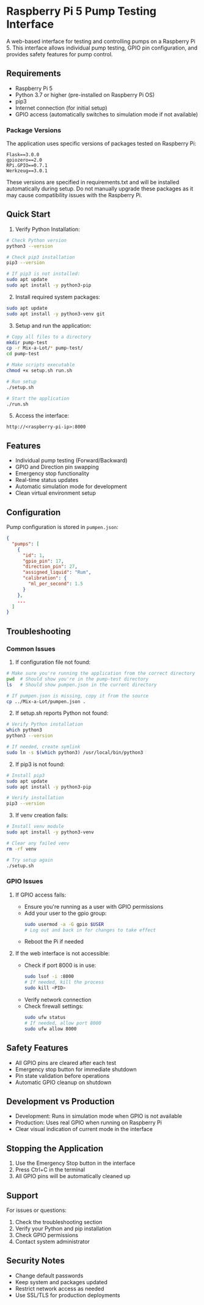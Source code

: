 # Raspberry Pi 5 Pump Testing Interface

A web-based interface for testing and controlling pumps on a Raspberry Pi 5. This interface allows individual pump testing, GPIO pin configuration, and provides safety features for pump control.

## Requirements

- Raspberry Pi 5
- Python 3.7 or higher (pre-installed on Raspberry Pi OS)
- pip3
- Internet connection (for initial setup)
- GPIO access (automatically switches to simulation mode if not available)

### Package Versions

The application uses specific versions of packages tested on Raspberry Pi:

```
Flask==3.0.0
gpiozero==2.0
RPi.GPIO==0.7.1
Werkzeug==3.0.1
```

These versions are specified in requirements.txt and will be installed automatically during setup. Do not manually upgrade these packages as it may cause compatibility issues with the Raspberry Pi.

## Quick Start

1. Verify Python Installation:
```bash
# Check Python version
python3 --version

# Check pip3 installation
pip3 --version

# If pip3 is not installed:
sudo apt update
sudo apt install -y python3-pip
```

2. Install required system packages:
```bash
sudo apt update
sudo apt install -y python3-venv git
```

3. Setup and run the application:
```bash
# Copy all files to a directory
mkdir pump-test
cp -r Mix-a-Lot/* pump-test/
cd pump-test

# Make scripts executable
chmod +x setup.sh run.sh

# Run setup
./setup.sh

# Start the application
./run.sh
```

5. Access the interface:
```
http://<raspberry-pi-ip>:8000
```

## Features

- Individual pump testing (Forward/Backward)
- GPIO and Direction pin swapping
- Emergency stop functionality
- Real-time status updates
- Automatic simulation mode for development
- Clean virtual environment setup

## Configuration

Pump configuration is stored in `pumpen.json`:
```json
{
  "pumps": [
    {
      "id": 1,
      "gpio_pin": 17,
      "direction_pin": 27,
      "assigned_liquid": "Rum",
      "calibration": {
        "ml_per_second": 1.5
      }
    },
    ...
  ]
}
```

## Troubleshooting

### Common Issues

1. If configuration file not found:
```bash
# Make sure you're running the application from the correct directory
pwd  # Should show you're in the pump-test directory
ls   # Should show pumpen.json in the current directory

# If pumpen.json is missing, copy it from the source
cp ../Mix-a-Lot/pumpen.json .
```

2. If setup.sh reports Python not found:
```bash
# Verify Python installation
which python3
python3 --version

# If needed, create symlink
sudo ln -s $(which python3) /usr/local/bin/python3
```

2. If pip3 is not found:
```bash
# Install pip3
sudo apt update
sudo apt install -y python3-pip

# Verify installation
pip3 --version
```

3. If venv creation fails:
```bash
# Install venv module
sudo apt install -y python3-venv

# Clear any failed venv
rm -rf venv

# Try setup again
./setup.sh
```

### GPIO Issues

1. If GPIO access fails:
   - Ensure you're running as a user with GPIO permissions
   - Add your user to the gpio group:
     ```bash
     sudo usermod -a -G gpio $USER
     # Log out and back in for changes to take effect
     ```
   - Reboot the Pi if needed

2. If the web interface is not accessible:
   - Check if port 8000 is in use:
     ```bash
     sudo lsof -i :8000
     # If needed, kill the process
     sudo kill <PID>
     ```
   - Verify network connection
   - Check firewall settings:
     ```bash
     sudo ufw status
     # If needed, allow port 8000
     sudo ufw allow 8000
     ```

## Safety Features

- All GPIO pins are cleared after each test
- Emergency stop button for immediate shutdown
- Pin state validation before operations
- Automatic GPIO cleanup on shutdown

## Development vs Production

- Development: Runs in simulation mode when GPIO is not available
- Production: Uses real GPIO when running on Raspberry Pi
- Clear visual indication of current mode in the interface

## Stopping the Application

1. Use the Emergency Stop button in the interface
2. Press Ctrl+C in the terminal
3. All GPIO pins will be automatically cleaned up

## Support

For issues or questions:
1. Check the troubleshooting section
2. Verify your Python and pip installation
3. Check GPIO permissions
4. Contact system administrator

## Security Notes

- Change default passwords
- Keep system and packages updated
- Restrict network access as needed
- Use SSL/TLS for production deployments
